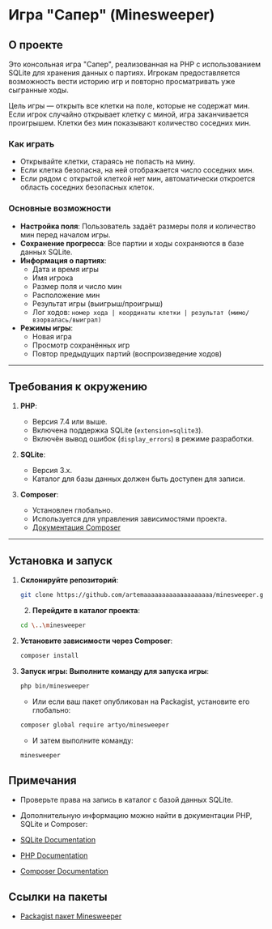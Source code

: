 # Игра "Сапер" (Minesweeper)

## О проекте

Это консольная игра "Сапер", реализованная на PHP с использованием SQLite для хранения данных о партиях. Игрокам предоставляется возможность вести историю игр и повторно просматривать уже сыгранные ходы.

Цель игры — открыть все клетки на поле, которые не содержат мин. Если игрок случайно открывает клетку с миной, игра заканчивается проигрышем. Клетки без мин показывают количество соседних мин.

### Как играть

- Открывайте клетки, стараясь не попасть на мину.
- Если клетка безопасна, на ней отображается число соседних мин.
- Если рядом с открытой клеткой нет мин, автоматически откроется область соседних безопасных клеток.

### Основные возможности

- **Настройка поля**: Пользователь задаёт размеры поля и количество мин перед началом игры.
- **Сохранение прогресса**: Все партии и ходы сохраняются в базе данных SQLite.
- **Информация о партиях**:
  - Дата и время игры
  - Имя игрока
  - Размер поля и число мин
  - Расположение мин
  - Результат игры (выигрыш/проигрыш)
  - Лог ходов: `номер хода | координаты клетки | результат (мимо/взорвалась/выиграл)`
- **Режимы игры**:
  - Новая игра
  - Просмотр сохранённых игр
  - Повтор предыдущих партий (воспроизведение ходов)

---

## Требования к окружению

1. **PHP**:
   - Версия 7.4 или выше.
   - Включена поддержка SQLite (`extension=sqlite3`).
   - Включён вывод ошибок (`display_errors`) в режиме разработки.

2. **SQLite**:
   - Версия 3.x.
   - Каталог для базы данных должен быть доступен для записи.

3. **Composer**:
   - Установлен глобально.
   - Используется для управления зависимостями проекта.
   - [Документация Composer](https://getcomposer.org/doc/00-intro.md)

---

## Установка и запуск

1. **Склонируйте репозиторий**:
   ```bash
   git clone https://github.com/artemaaaaaaaaaaaaaaaaaaa/minesweeper.git
   ```
   2. **Перейдите в каталог проекта**:
   ```bash
   cd \..\minesweeper
   ```

3. **Установите зависимости через Composer**:
   ```bash
   composer install
   ```

4. **Запуск игры: Выполните команду для запуска игры**:
   ```bash
   php bin/minesweeper
   ```

   - Или если ваш пакет опубликован на Packagist, установите его глобально:

   ```bash
   composer global require artyo/minesweeper
   ```

   - И затем выполните команду:
   ```bash
   minesweeper
   ```

## Примечания

- Проверьте права на запись в каталог с базой данных SQLite.

- Дополнительную информацию можно найти в документации PHP, SQLite и Composer:

- [SQLite Documentation](https://www.sqlite.org/docs.html)
- [PHP Documentation](https://www.php.net/docs.php)
- [Composer Documentation](https://getcomposer.org/doc/)

## Ссылки на пакеты
- [Packagist пакет Minesweeper](https://packagist.org/packages/artyo/minesweeper) 
